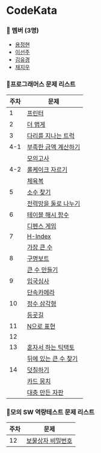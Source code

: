 # CodeKata

### 👥 멤버 (3명)

- [용정현](https://github.com/yongbro)
- [이선주](https://github.com/sunjoolee)
- [김유경](https://github.com/ugaemi)
- [채지우](https://github.com/whoisjujube)

### 🎯프로그래머스 문제 리스트

| 주차 | 문제                                                                                |
|-----|-----------------------------------------------------------------------------------|
| 1 | [프린터](https://school.programmers.co.kr/learn/courses/30/lessons/42587)    |
| 2 | [더 맵게](https://school.programmers.co.kr/learn/courses/30/lessons/42626)    |
| 3 | [다리를 지나는 트럭](https://school.programmers.co.kr/learn/courses/30/lessons/42583)    |
| 4-1 | [부족한 금액 계산하기](https://school.programmers.co.kr/learn/courses/30/lessons/82612)    |
| | [모의고사](https://school.programmers.co.kr/learn/courses/30/lessons/42840)    |
| 4-2 | [롤케이크 자르기](https://school.programmers.co.kr/learn/courses/30/lessons/132265)    |
| | [체육복](https://school.programmers.co.kr/learn/courses/30/lessons/42862)    |
| 5 | [소수 찾기](https://school.programmers.co.kr/learn/courses/30/lessons/42839)    |
| | [전력망을 둘로 나누기](https://school.programmers.co.kr/learn/courses/30/lessons/86971)    |
| 6 | [테이블 해시 함수](https://school.programmers.co.kr/learn/courses/30/lessons/147354)    |
| | [디펜스 게임](https://school.programmers.co.kr/learn/courses/30/lessons/142085)    |
| 7 | [H-Index](https://school.programmers.co.kr/learn/courses/30/lessons/42747)    |
| | [가장 큰 수](https://school.programmers.co.kr/learn/courses/30/lessons/42746)    |
| 8 | [구명보트](https://school.programmers.co.kr/learn/courses/30/lessons/42885) |
| | [큰 수 만들기](https://school.programmers.co.kr/learn/courses/30/lessons/42883)
| 9 | [입국심사](https://school.programmers.co.kr/learn/courses/30/lessons/43238#)  |
| | [단속카메라](https://school.programmers.co.kr/learn/courses/30/lessons/42884)  |
| 10 | [정수 삼각형](https://school.programmers.co.kr/learn/courses/30/lessons/43105)  |
| | [등굣길](https://school.programmers.co.kr/learn/courses/30/lessons/42898) |
| 11 | [N으로 표현](https://school.programmers.co.kr/learn/courses/30/lessons/42895) |
| 12 |  |
| 13 | [혼자서 하는 틱택토](https://school.programmers.co.kr/learn/courses/30/lessons/160585) |
| | [뒤에 있는 큰 수 찾기](https://school.programmers.co.kr/learn/courses/30/lessons/154539)  |
| 14 | [덧칠하기](https://school.programmers.co.kr/learn/courses/30/lessons/161989) |
| | [카드 뭉치](https://school.programmers.co.kr/learn/courses/30/lessons/159994) |
| | [대충 만든 자판](https://school.programmers.co.kr/learn/courses/30/lessons/160586)  |

### 🎯모의 SW 역량테스트 문제 리스트

| 주차  | 문제                                                                                |
|-----|-----------------------------------------------------------------------------------|
| 12 | [보물상자 비밀번호](https://swexpertacademy.com/main/solvingProblem/solvingProblem.do)    |

